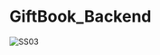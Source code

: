 # GiftBook_Backend
![SS03](https://user-images.githubusercontent.com/41846420/136896958-1fd01fd8-9ca0-4a38-82d9-58e0bb8770df.JPG)
